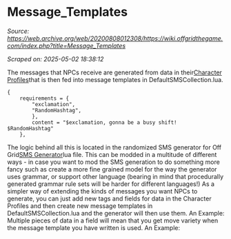 # Message_Templates

*Source: https://web.archive.org/web/20200808012308/https://wiki.offgridthegame.com/index.php?title=Message_Templates*

*Scraped on: 2025-05-02 18:38:12*

The messages that NPCs receive are generated from data in their[Character Profiles](Character_Profiles.md)that is then fed into message templates in DefaultSMSCollection.lua.
```
{
	requirements = {
		"exclamation",
		"RandomHashtag",
		},
		content = "$exclamation, gonna be a busy shift! $RandomHashtag"
	},
```
The logic behind all this is located in the randomized SMS generator for Off Grid[SMS Generator](SMS_Generator.md)lua file. This can be modded in a multitude of different ways - in case you want to mod the SMS generation to do something more fancy such as create a more fine grained model for the way the generator uses grammar, or support other language (bearing in mind that procedurally generated grammar rule sets will be harder for different languages!)
As a simpler way of extending the kinds of messages you want NPCs to generate, you can just add new tags and fields for data in the Character Profiles and then create new message templates in DefaultSMSCollection.lua and the generator will then use them.
An Example:
Multiple pieces of data in a field will mean that you get move variety when the message template you have written is used.
An Example: